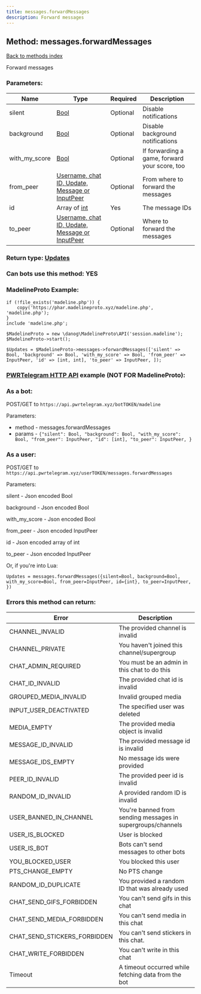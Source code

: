 ```yaml
---
title: messages.forwardMessages
description: Forward messages
---
```

## Method: messages.forwardMessages  
[Back to methods index](index.md)


Forward messages

### Parameters:

| Name     |    Type       | Required | Description |
|----------|---------------|----------|-------------|
|silent|[Bool](../types/Bool.md) | Optional|Disable notifications|
|background|[Bool](../types/Bool.md) | Optional|Disable background notifications|
|with\_my\_score|[Bool](../types/Bool.md) | Optional|If forwarding a game, forward your score, too|
|from\_peer|[Username, chat ID, Update, Message or InputPeer](../types/InputPeer.md) | Optional|From where to forward the messages|
|id|Array of [int](../types/int.md) | Yes|The message IDs|
|to\_peer|[Username, chat ID, Update, Message or InputPeer](../types/InputPeer.md) | Optional|Where to forward the messages|


### Return type: [Updates](../types/Updates.md)

### Can bots use this method: **YES**


### MadelineProto Example:


```
if (!file_exists('madeline.php')) {
    copy('https://phar.madelineproto.xyz/madeline.php', 'madeline.php');
}
include 'madeline.php';

$MadelineProto = new \danog\MadelineProto\API('session.madeline');
$MadelineProto->start();

$Updates = $MadelineProto->messages->forwardMessages(['silent' => Bool, 'background' => Bool, 'with_my_score' => Bool, 'from_peer' => InputPeer, 'id' => [int, int], 'to_peer' => InputPeer, ]);
```

### [PWRTelegram HTTP API](https://pwrtelegram.xyz) example (NOT FOR MadelineProto):

### As a bot:

POST/GET to `https://api.pwrtelegram.xyz/botTOKEN/madeline`

Parameters:

* method - messages.forwardMessages
* params - `{"silent": Bool, "background": Bool, "with_my_score": Bool, "from_peer": InputPeer, "id": [int], "to_peer": InputPeer, }`



### As a user:

POST/GET to `https://api.pwrtelegram.xyz/userTOKEN/messages.forwardMessages`

Parameters:

silent - Json encoded Bool

background - Json encoded Bool

with_my_score - Json encoded Bool

from_peer - Json encoded InputPeer

id - Json encoded  array of int

to_peer - Json encoded InputPeer




Or, if you're into Lua:

```
Updates = messages.forwardMessages({silent=Bool, background=Bool, with_my_score=Bool, from_peer=InputPeer, id={int}, to_peer=InputPeer, })
```

### Errors this method can return:

| Error    | Description   |
|----------|---------------|
|CHANNEL_INVALID|The provided channel is invalid|
|CHANNEL_PRIVATE|You haven't joined this channel/supergroup|
|CHAT_ADMIN_REQUIRED|You must be an admin in this chat to do this|
|CHAT_ID_INVALID|The provided chat id is invalid|
|GROUPED_MEDIA_INVALID|Invalid grouped media|
|INPUT_USER_DEACTIVATED|The specified user was deleted|
|MEDIA_EMPTY|The provided media object is invalid|
|MESSAGE_ID_INVALID|The provided message id is invalid|
|MESSAGE_IDS_EMPTY|No message ids were provided|
|PEER_ID_INVALID|The provided peer id is invalid|
|RANDOM_ID_INVALID|A provided random ID is invalid|
|USER_BANNED_IN_CHANNEL|You're banned from sending messages in supergroups/channels|
|USER_IS_BLOCKED|User is blocked|
|USER_IS_BOT|Bots can't send messages to other bots|
|YOU_BLOCKED_USER|You blocked this user|
|PTS_CHANGE_EMPTY|No PTS change|
|RANDOM_ID_DUPLICATE|You provided a random ID that was already used|
|CHAT_SEND_GIFS_FORBIDDEN|You can't send gifs in this chat|
|CHAT_SEND_MEDIA_FORBIDDEN|You can't send media in this chat|
|CHAT_SEND_STICKERS_FORBIDDEN|You can't send stickers in this chat.|
|CHAT_WRITE_FORBIDDEN|You can't write in this chat|
|Timeout|A timeout occurred while fetching data from the bot|


